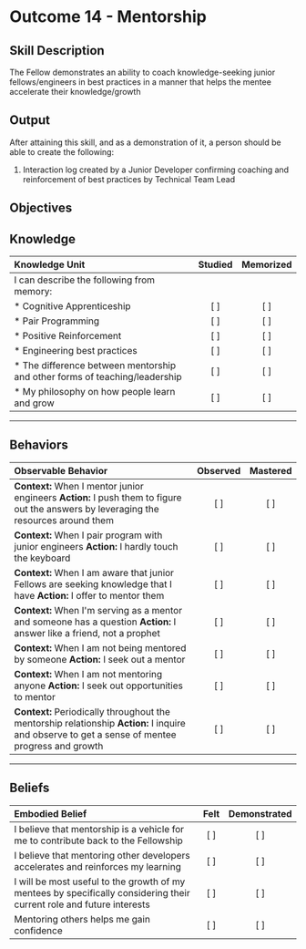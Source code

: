 # Outcome 14 - Mentorship

**Skill Description**
----------
The Fellow demonstrates an ability to coach knowledge-seeking junior fellows/engineers in best practices in a manner that helps the mentee accelerate their knowledge/growth

**Output**
----------
After attaining this skill, and as a demonstration of it, a person should be able to create the following:

1. Interaction log created by a Junior Developer confirming coaching and reinforcement of best practices by Technical Team Lead


**Objectives**
----------
## **Knowledge**


| Knowledge Unit   |      Studied      | Memorized |
|:-------------|:------------------:|:--------:|
| I can describe the following from memory: | | |
| * Cognitive Apprenticeship     | [ ] | [ ]  |
| * Pair Programming     | [ ] | [ ]  |
| * Positive Reinforcement     | [ ] | [ ]  |
| * Engineering best practices     | [ ] | [ ]  |
| * The difference between mentorship and other forms of teaching/leadership     | [ ] | [ ]  |
| * My philosophy on how people learn and grow     | [ ] | [ ]  |

----------


## **Behaviors**

| Observable Behavior   |      Observed      | Mastered |
|:-------------|:------------------:|:--------:|
| **Context:** When I mentor junior engineers **Action:** I push them to figure out the answers by leveraging the resources around them | [ ] | [ ]  |
| **Context:** When I pair program with junior engineers **Action:** I hardly touch the keyboard |   [ ]   |   [ ]  |
| **Context:** When I am aware that junior Fellows are seeking knowledge that I have **Action:** I offer to mentor them |   [ ]   |   [ ]  |
| **Context:** When I'm serving as a mentor and someone has a question **Action:** I answer like a friend, not a prophet |   [ ]   |   [ ]  |
| **Context:** When I am not being mentored by someone **Action:** I seek out a mentor |   [ ]   |   [ ]  |
| **Context:** When I am not mentoring anyone **Action:** I seek out opportunities to mentor |   [ ]   |   [ ]  |
| **Context:** Periodically throughout the mentorship relationship **Action:** I inquire and observe to get a sense of mentee progress and growth |   [ ]   |   [ ]  |


----------


## **Beliefs**


| Embodied Belief   |      Felt      | Demonstrated |
|:-------------|:------------------:|:--------:|
| I believe that mentorship is a vehicle for me to contribute back to the Fellowship | [ ] | [ ]  |
| I believe that mentoring other developers accelerates and reinforces my learning | [ ] | [ ]  |
| I will be most useful to the growth of my mentees by specifically considering their current role and future interests | [ ] | [ ]  |
| Mentoring others helps me gain confidence | [ ] | [ ]  |
